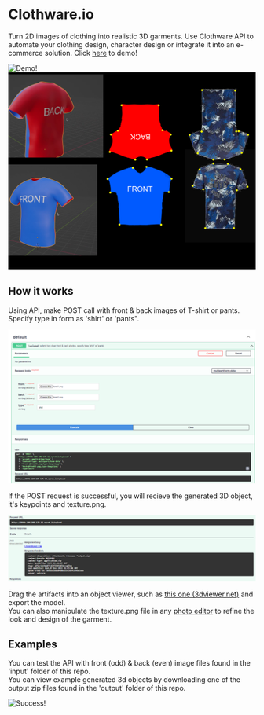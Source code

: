 # Clothware.io
Turn 2D images of clothing into realistic 3D garments. Use Clothware API to automate your clothing design, character design or integrate it into an e-commerce solution. Click [here](https://84fb-184-105-175-12.ngrok.io/docs#/default/upload_upload_post) to demo!

![Demo!](/demopants.gif "Example of generated 3D AMIRI pants")<br>
![Demo!](/keypoints.png "Keypoint mapping texture onto 3d tshirt")<br>

## How it works 

Using API, make POST call with front & back images of T-shirt or pants. Specify type in form as 'shirt' or 'pants". <br>

![Clothware API!](/sc1.png "Make POST call with input form data")<br>

If the POST request is successful, you will recieve the generated 3D object, it's keypoints and texture.png. <br>

![Generate 3D Object!](/sc2.png "Get 3D object and texture")<br>

Drag the artifacts into an object viewer, such as [this one (3dviewer.net)](https://3dviewer.net/) and export the model. <br>
You can also manipulate the texture.png file in any [photo editor](https://pixlr.com) to refine the look and design of the garment.

## Examples

You can test the API with front (odd) & back (even) image files found in the 'input' folder of this repo. <br>
You can view example generated 3d objects by downloading one of the output zip files found in the 'output' folder of this repo.

![Success!](/demo.gif "Make use of 3d artifacts")<br>
